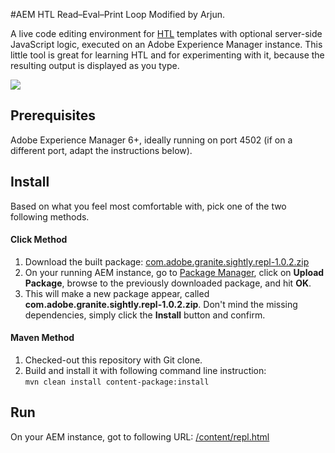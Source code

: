 #AEM HTL Read–Eval–Print Loop Modified by Arjun.

A live code editing environment for [HTL](https://docs.adobe.com/docs/en/htl.html) templates with optional server-side JavaScript logic, executed on an Adobe Experience Manager instance. This little tool is great for learning HTL and for experimenting with it, because the resulting output is displayed as you type.

![](https://raw.githubusercontent.com/wiki/adobe-marketing-cloud/aem-htl-repl/screenshots/repl.png)

## Prerequisites

Adobe Experience Manager 6+, ideally running on port 4502 (if on a different port, adapt the instructions below).

## Install

Based on what you feel most comfortable with, pick one of the two following methods.

#### Click Method

1. Download the built package:
[com.adobe.granite.sightly.repl-1.0.2.zip](https://github.com/Adobe-Marketing-Cloud/aem-htl-repl/releases/download/aem-sightly-repl-1.0.2/com.adobe.granite.sightly.repl-1.0.2.zip)
2. On your running AEM instance, go to [Package Manager](http://localhost:4502/crx/packmgr), click on **Upload Package**, browse to the previously downloaded package, and hit **OK**.
3. This will make a new package appear, called **com.adobe.granite.sightly.repl-1.0.2.zip**. Don't mind the missing dependencies, simply click the **Install** button and confirm.

#### Maven Method

1. Checked-out this repository with Git clone.
2. Build and install it with following command line instruction:  
  ```mvn clean install content-package:install```

## Run

On your AEM instance, got to following URL: [/content/repl.html](http://localhost:4502/content/repl.html)
